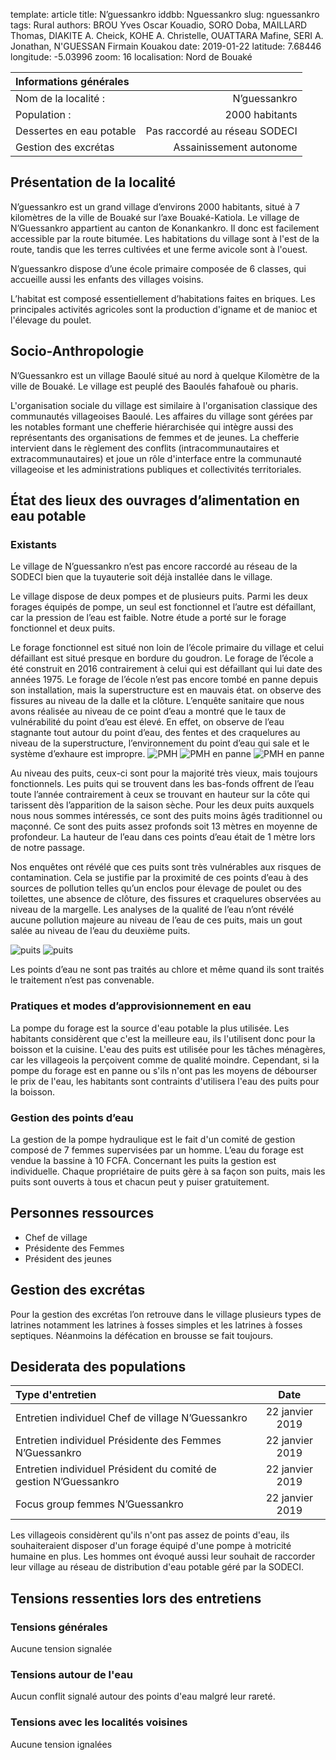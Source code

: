 template: article
title: N’guessankro
iddbb: Nguessankro
slug: nguessankro
tags: Rural
authors: BROU Yves Oscar Kouadio, SORO Doba, MAILLARD Thomas, DIAKITE A. Cheick, KOHE A. Christelle, OUATTARA Mafine, SERI A. Jonathan, N'GUESSAN Firmain Kouakou
date: 2019-01-22
latitude: 7.68446
longitude: -5.03996
zoom: 16
localisation: Nord de Bouaké


|Informations générales||
|:--|--:|
| Nom de la localité : | N’guessankro | 
| Population : | 2000 habitants | 
| Dessertes en eau potable | Pas raccordé au réseau SODECI | 
| Gestion des excrétas | Assainissement autonome | 

## Présentation de la localité

N’guessankro est un grand village d’environs 2000 habitants,  situé à 7 kilomètres de la ville de Bouaké sur l’axe Bouaké-Katiola. Le village de N’Guessankro appartient au canton de Konankankro. Il donc est facilement accessible par la route bitumée. Les habitations du village sont à l'est de la route, tandis que les terres cultivées et une ferme avicole sont à l'ouest.


N’guessankro dispose d’une école primaire composée de 6 classes, qui accueille aussi les enfants des villages voisins. 



L’habitat est composé essentiellement d’habitations faites en briques. Les principales activités agricoles sont la production d'igname et de manioc et l'élevage du poulet.

## Socio-Anthropologie

N’Guessankro est un village Baoulé situé au nord à quelque Kilomètre de la ville de Bouaké. Le village est peuplé des Baoulés fahafouè ou pharis.


 L'organisation sociale du village est similaire à l'organisation classique des communautés villageoises Baoulé. Les affaires du village sont gérées par les notables formant une chefferie hiérarchisée qui intègre aussi des représentants des organisations de femmes et de jeunes. La chefferie intervient dans le règlement des conflits (intracommunautaires et extracommunautaires) et joue un rôle d'interface entre la communauté villageoise et les administrations publiques et collectivités territoriales.


 


## État des lieux des ouvrages d’alimentation en eau potable

### Existants 
Le village de N’guessankro n’est pas encore raccordé au réseau de la SODECI bien que la tuyauterie soit déjà installée dans le village.


Le village dispose de deux pompes et de plusieurs puits. Parmi les deux forages équipés de pompe, un seul est fonctionnel et l’autre est défaillant, car la pression de l’eau est faible. Notre étude a porté sur le forage fonctionnel et deux puits.


Le forage fonctionnel est situé  non loin de l’école primaire du village et celui défaillant est situé presque en bordure du goudron.
Le forage de l’école a été construit en 2016 contrairement à celui qui est défaillant qui lui date des années 1975. Le forage de l’école n’est pas encore tombé en panne depuis son installation, mais la superstructure est en mauvais état. on observe des fissures au niveau de la dalle et la clôture. L’enquête sanitaire que nous avons réalisée au niveau de ce point d’eau a montré que le taux de vulnérabilité du point d’eau est élevé. En effet, on observe de l’eau stagnante tout autour du point d’eau, des fentes et des craquelures au niveau de la superstructure, l’environnement du point d’eau qui sale et le système d’exhaure est impropre.
![PMH](images/Nguessankro1.jpg "PMH")
![PMH en panne](images/Nguessankro3.jpg "PMH en panne")
![PMH en panne](images/Nguessankro4.jpg "PMH en panne")




Au niveau des puits, ceux-ci sont pour la majorité très vieux, mais toujours fonctionnels. Les puits qui se trouvent dans les bas-fonds offrent de l’eau toute l’année contrairement à ceux se trouvant en hauteur sur la côte qui tarissent dès l’apparition de la saison sèche.
Pour les deux puits auxquels nous nous sommes intéressés, ce sont des puits moins âgés traditionnel ou maçonné. Ce sont des puits assez profonds soit 13 mètres en moyenne de profondeur. La hauteur de l’eau dans ces points d’eau était de 1 mètre lors de notre passage.


Nos enquêtes ont révélé que ces puits sont très vulnérables aux risques de contamination. Cela se justifie par la proximité de ces points d’eau à des sources de pollution telles qu’un enclos pour élevage de poulet ou des toilettes, une absence de clôture, des fissures et craquelures observées au niveau de la margelle. Les analyses de la qualité de l’eau n’ont révélé aucune pollution majeure au niveau de l’eau de ces puits, mais un gout salée au niveau de l’eau du deuxième puits. 

![puits](images/Nguessankro5.jpg "puits")
![puits](images/Nguessankro2.jpg "Puits")

Les points d’eau ne sont pas traités au chlore et même quand ils sont traités le traitement n’est pas convenable.



### Pratiques et modes d’approvisionnement en eau

La pompe du forage est la source d'eau potable la plus utilisée. Les habitants considèrent que c'est la meilleure eau, ils l'utilisent donc pour la boisson et la cuisine. L'eau des puits est utilisée pour les tâches ménagères, car les villageois la perçoivent comme de qualité moindre. Cependant, si la pompe du forage est en panne ou s'ils n'ont pas les moyens de débourser le prix de l'eau, les habitants sont contraints d'utilisera l'eau des puits pour la boisson. 
### Gestion des points d’eau
La gestion de la pompe hydraulique est le fait d'un comité de gestion composé de 7 femmes supervisées par un homme. L’eau du forage est vendue la bassine à 10 FCFA. Concernant les puits la gestion est individuelle. Chaque propriétaire de puits gère à sa façon son puits, mais les puits sont ouverts à tous et chacun peut y puiser gratuitement.
## Personnes ressources 
* Chef de village 
* Présidente des Femmes
* Président des jeunes

## Gestion des excrétas 
Pour la gestion des excrétas l’on retrouve dans le village plusieurs types de latrines notamment les latrines à fosses simples et les latrines à fosses septiques. Néanmoins la défécation en brousse se fait toujours.
## Desiderata des populations
| Type d'entretien | Date | 
| :-- | :--: | 
| Entretien individuel Chef de village N’Guessankro|22 janvier 2019| 
| Entretien individuel Présidente des Femmes N’Guessankro|22 janvier 2019|
| Entretien individuel Président du comité de gestion N’Guessankro|22 janvier 2019| 
| Focus group femmes N’Guessankro|22 janvier 2019|


Les villageois considèrent qu'ils n'ont pas assez de points d'eau, ils souhaiteraient disposer d'un forage équipé d'une pompe à motricité humaine en plus. Les hommes ont évoqué aussi leur souhait de raccorder leur village au réseau de distribution d'eau potable géré par la SODECI. 

## Tensions ressenties lors des entretiens

### Tensions générales

Aucune tension signalée

### Tensions autour de l'eau

Aucun conflit signalé autour des points d'eau malgré leur rareté.
### Tensions avec les localités voisines
Aucune tension ignalées



